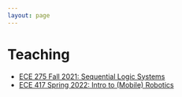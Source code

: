```yaml
---
layout: page
---
```


# Teaching

- [ECE 275 Fall 2021: Sequential Logic Systems](/ECE275-Sequential-Logic)
- [ECE 417 Spring 2022: Intro to (Mobile) Robotics](/ECE417-Mobile-Robots)
